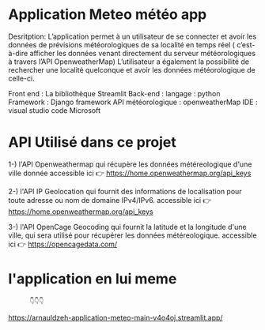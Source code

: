 # Application Meteo   météo app
Desritption:
L’application permet à un utilisateur de se connecter et avoir les données de prévisions météorologiques de sa localité en temps réel ( c’est-à-dire afficher les données venant directement du serveur météorologiques  à travers l’API OpenweatherMap)
          L’utilisateur a également la possibilité de rechercher une localité quelconque et avoir les données météorologique de celle-ci.
          
Front end : La bibliothèque Streamlit
Back-end : langage : python 
                    Framework : Django framework 
API météorologique : openweatherMap
IDE : visual studio code Microsoft 


# API Utilisé dans ce projet

1-)
l'API Openweathermap qui récupère les données météreologique d'une ville donnée
  accessible ici 👉 https://home.openweathermap.org/api_keys
  
2-)
l'API IP Geolocation qui fournit des informations de localisation pour toute adresse ou nom de domaine IPv4/IPv6.
  accessible ici 👉 https://home.openweathermap.org/api_keys
  
3-)
l'API OpenCage Geocoding qui fournit la latitude et la longitude d'une ville, qui sera utilisé pour récupérer les données météreologique.
  accessible ici 👉 https://opencagedata.com/

# l'application en lui meme 
          👇👇👇
      
https://arnauldzeh-application-meteo-main-v4o4oj.streamlit.app/
